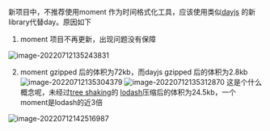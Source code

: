新项目中，不推荐使用moment 作为时间格式化工具，应该使用类似[dayjs](https://dayjs.gitee.io/docs/zh-CN/display/format) 的新library代替day。原因如下
1. moment 项目不再更新，出现问题没有保障

  ![image-20220712135243831](http://serial.limiaomiao.site:8089/public/uploads/image-20220712135243831.png)

2. moment gzipped 后的体积为72kb，而dayjs gzipped 后的体积为2.8kb
  ![image-20220712135304379](http://serial.limiaomiao.site:8089/public/uploads/image-20220712135304379.png)
  ![image-20220712135312870](http://serial.limiaomiao.site:8089/public/uploads/image-20220712135312870.png)
  这是个什么概念呢，未经过[tree shaking](https://webpack.js.org/guides/tree-shaking/)的 [lodash](https://bundlephobia.com/package/lodash@4.17.21)压缩后的体积为24.5kb，一个moment是lodash的近3倍

![image-20220712142516987](/Users/wushangcheng/Pictures/Typora/image-20220712142516987.png)
